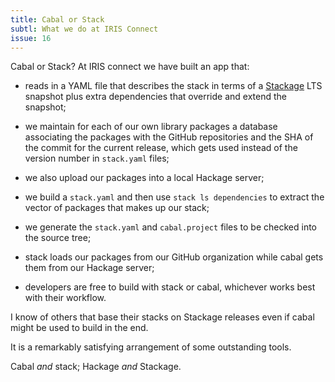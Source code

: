 ```yaml
---
title: Cabal or Stack
subtl: What we do at IRIS Connect
issue: 16
---
```


Cabal or Stack? At IRIS connect we have built an app that:

  * reads in a YAML file that describes the stack in terms of a
    [Stackage](https://www.stackage.org/) LTS snapshot plus extra dependencies
    that override and extend the snapshot;

  * we maintain for each of our own library packages a database associating
    the packages with the GitHub repositories and the SHA of the commit
    for the current release, which gets used instead of the version number
    in `stack.yaml` files;

  * we also upload our packages into a local Hackage server;

  * we build a `stack.yaml` and then use `stack ls dependencies` to extract
    the vector of packages that makes up our stack;

  * we generate the `stack.yaml` and `cabal.project` files to be checked into
    the source tree;

  * stack loads our packages from our GitHub organization while cabal gets them
    from our Hackage server;

  * developers are free to build with stack or cabal, whichever works best
    with their workflow.

I know of others that base their stacks on Stackage releases even if cabal might
be used to build in the end.

It is a remarkably satisfying arrangement of some outstanding tools.

Cabal _and_ stack; Hackage _and_ Stackage.
